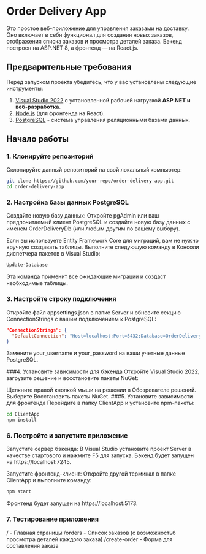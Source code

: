 # Order Delivery App

Это простое веб-приложение для управления заказами на доставку. Оно включает в себя функционал для создания новых заказов, отображения списка заказов и просмотра деталей заказа. Бэкенд построен на ASP.NET 8, а фронтенд — на React.js.

## Предварительные требования

Перед запуском проекта убедитесь, что у вас установлены следующие инструменты:

1. [Visual Studio 2022](https://visualstudio.microsoft.com/) с установленной рабочей нагрузкой **ASP.NET и веб-разработка**.
2. [Node.js](https://nodejs.org/) (для фронтенда на React).
3. [PostgreSQL](https://www.postgresql.org/) - система управления реляционными базами данных.

## Начало работы

### 1. Клонируйте репозиторий

Склонируйте данный репозиторий на свой локальный компьютер:

```bash
git clone https://github.com/your-repo/order-delivery-app.git
cd order-delivery-app
```

### 2. Настройка базы данных PostgreSQL
Создайте новую базу данных: Откройте pgAdmin или ваш предпочитаемый клиент PostgreSQL и создайте новую базу данных с именем OrderDeliveryDb (или любым другим по вашему выбору).

Если вы используете Entity Framework Core для миграций, вам не нужно вручную создавать таблицы. Выполните следующую команду в Консоли диспетчера пакетов в Visual Studio:

```bash
Update-Database
```
Эта команда применит все ожидающие миграции и создаст необходимые таблицы.

### 3. Настройте строку подключения
Откройте файл appsettings.json в папке Server и обновите секцию ConnectionStrings с вашим подключением к PostgreSQL:

```json
"ConnectionStrings": {
  "DefaultConnection": "Host=localhost;Port=5432;Database=OrderDeliveryDb;Username=your_username;Password=your_password"
}
```
Замените your_username и your_password на ваши учетные данные PostgreSQL.

###4. Установите зависимости для бэкенда
Откройте Visual Studio 2022, загрузите решение и восстановите пакеты NuGet:

Щелкните правой кнопкой мыши на решении в Обозревателе решений.
Выберите Восстановить пакеты NuGet.
###5. Установите зависимости для фронтенда
Перейдите в папку ClientApp и установите npm-пакеты:

```bash
cd ClientApp
npm install
```
### 6. Постройте и запустите приложение
Запустите сервер бэкенда: В Visual Studio установите проект Server в качестве стартового и нажмите F5 для запуска. Бэкенд будет запущен на https://localhost:7245.

Запустите фронтенд-клиент: Откройте другой терминал в папке ClientApp и выполните команду:

```bash
npm start
```
Фронтенд будет запущен на https://localhost:5173.

### 7. Тестирование приложения
/ - Главная страницы
/orders - Список заказов (с возможностьб просмотра деталей каждого заказа)
/create-order - Форма для составления заказа
